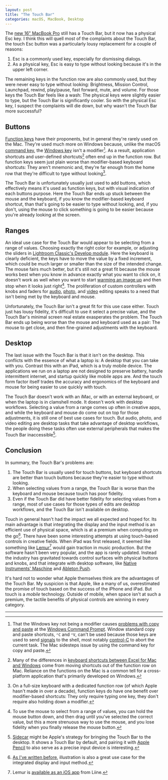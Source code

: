 ```yaml
---
layout: post
title: "The Touch Bar"
categories: macOS, MacBook, Desktop
---
```


The [new 16" MacBook Pro](https://www.apple.com/newsroom/2019/11/apple-introduces-16-inch-macbook-pro-the-worlds-best-pro-notebook/) still has a Touch Bar, but it now has a physical Esc key. I think this will quell most of the complaints about the Touch Bar, the touch Esc button was a particularly lousy replacement for a couple of reasons:

1. Esc is a commonly used key, especially for dismissing dialogs.
2. As a physical key, Esc is easy to type without looking because it's in the upper left corner.

The remaining keys in the function row are also commonly used, but they were never easy to type without looking: Brightness, Mission Control, Launchpad, rewind, play/pause, fast forward, mute, and volume. For those keys the Touch Bar feels like a wash: The physical keys were slightly easier to type, but the Touch Bar is significantly cooler. So with the physical Esc key, I suspect the complaints will die down, but why wasn't the Touch Bar more successful?

## Buttons

[Function keys](https://en.wikipedia.org/wiki/Function_key)  have their proponents, but in general they're rarely used on the Mac. They're used much more on Windows because, unlike the macOS [command key](https://en.wikipedia.org/wiki/Command_key), the [Windows key](https://en.wikipedia.org/wiki/Windows_key) isn't a modifier[^commandpromptcopyandpaste]. As a result, application shortcuts and user-defined shortcuts[^functionkeysinexcel] often end up in the function row. But function keys seem just plain worse than modifier-based keyboard shortcuts: They aren't mnemonic and, they're far enough from the home row that they're difficult to type without looking[^dedicatedfunctionkeys].

The Touch Bar is unfortunately usually just used to add buttons, which effectively means it's used as function keys, but with visual indication of each buttons purpose. Here the Touch Bar ends up stuck between the mouse and the keyboard, if you know the modifier-based keyboard shortcut, than that's going to be easier to type without looking, and, if you don't, using the mouse to click something is going to be easier because you're already looking at the screen.

## Ranges

An ideal use case for the Touch Bar would appear to be selecting from a range of values. Choosing exactly the right color for example, or adjusting the sliders in [Lightroom Classic's Develop module](https://helpx.adobe.com/lightroom-classic/help/applying-adjustments-develop-module-basic.html). Here the keyboard is clearly deficient, the keys have to move the value by a fixed increment, which could be much larger or smaller than the size of the intended change. The mouse fairs much better, but it's still not a great fit because the mouse works best when you know in advance exactly what you want to click on, it doesn't work as well when you want to start [warming an image up](https://en.wikipedia.org/wiki/Color_temperature) and then stop when it looks just right[^holdingthemousebuttondown]. The proliferation of custom controllers with knobs and faders for [audio](http://faderfox.de/), [photo](https://loupedeck.com/en), and [video](https://monogramcc.com/) editing speaks to a need that isn't being met by the keyboard and mouse.

Unfortunately, the Touch Bar isn't a great fit for this use case either. Touch just has lousy fidelity, it's difficult to use it select a precise value, and the Touch Bar's minimal screen real estate exasperates the problem. The Touch Bar ends up being worse than the mouse and keyboard used as a pair: The mouse to get close, and then fine-grained adjustments with the keyboard.

## Desktop

The last issue with the Touch Bar is that it isn't on the desktop. This conflicts with the essence of what a laptop is: A desktop that you can take with you. Contrast this with an iPad, which is a truly mobile device. The applications we run on a laptop are not designed to preserve battery, handle intermittent internet, and startup quickly like mobile apps are. And the touch form factor itself trades the accuracy and ergonomics of the keyboard and mouse for being easier to use quickly with touch.

The Touch Bar doesn't work with an iMac, or with an external keyboard, or when the laptop is in clamshell mode. It doesn't work with desktop workflows. Selecting a value from a range comes up often in creative apps, and while the keyboard and mouse do come out on top for those adjustments, it is still one of best use cases for touch. But audio, photo, and video editing are desktop tasks that take advantage of desktop workflows, the people doing these tasks often use external peripherals that makes the Touch Bar inaccessible[^sidecaristouchbarfordesktop].

## Conclusion

In summary, the Touch Bar's problems are:

1. The Touch Bar is usually used for touch buttons, but keyboard shortcuts are better than touch buttons because they're easier to type without looking.
2. When selecting values from a range, the Touch Bar is worse than the keyboard and mouse because touch has poor fidelity.
3. Even if the Touch Bar did have better fidelity for selecting values from a range, most of use cases for those types of edits are desktop workflows, and the Touch Bar isn't available on desktop.

Touch in general hasn't had the impact we all expected and hoped for. Its main advantage is that integrating the display and the input method is an efficient use of physical space, which is at a premium when computing on the go[^drawingisgreatonipad]. There have been some interesting attempts at using touch-based controls in creative fields. When iPad was first released, it seemed like something like [Lemur](https://en.wikipedia.org/wiki/Lemur_Input_Device)[^lemuriosapp] would gain traction in music production. But the software hasn't been very popular, and the app is rarely updated. Instead the industry has gravitated towards control surfaces with physical buttons and knobs, and that integrate with desktop software, like [Native Instruments' Maschine](https://www.native-instruments.com/en/products/maschine/production-systems/maschine/) and [Ableton Push](https://www.ableton.com/en/push/).

It's hard not to wonder what Apple themselves think are the advantages of the Touch Bar. My suspicion is that Apple, like a many of us, overestimated the promise of touch based on the success of the iPhone and iPad. But touch is a *mobile* technology. Outside of mobile, when space isn't at such a premium, the tactile benefits of physical controls are winning in every category.

* * *

[^commandpromptcopyandpaste]: That the Windows key not being a modifier causes [problems with copy and paste](https://duckduckgo.com/?q=copy+and+paste+windows+command+prompt) at the [Windows Command Prompt](https://en.wikipedia.org/wiki/Cmd.exe). Window standard copy and paste shortcuts, `⌃C` and `⌃V`, can't be used because those keys are used to send [signals](https://en.wikipedia.org/wiki/Signal_(IPC)) to the shell, most notably [control-C](https://en.wikipedia.org/wiki/Control-C) to abort the current task. The Mac sidesteps issue by using the command key for copy and paste.

[^functionkeysinexcel]: Many of the differences in [keyboard shortcuts between Excel for Mac and Windows](https://exceljet.net/keyboard-shortcuts) come from moving shortcuts out of the function row on Mac. Reliance on the functions on the Mac is a common tell for a cross-platform application that's primarily developed on Windows.

[^dedicatedfunctionkeys]: On a full-size keyboard with a dedicated function row (of which Apple hasn't made in over a decade), function keys do have one benefit over modifier-based shortcuts: They only require typing one key, they don't require also holding down a modifier.

[^holdingthemousebuttondown]: To use the mouse to select from a range of values, you can hold the mouse button down, and then drag until you've selected the correct value, but this a more strenuous way to use the mouse, and you lose fidelity when you finally release the mouse button.

[^sidecaristouchbarfordesktop]: [Sidecar](https://support.apple.com/en-us/HT210380) might be Apple's strategy for bringing the Touch Bar to the desktop. It shows a Touch Bar by default, and pairing it with [Apple Pencil](https://www.apple.com/apple-pencil/) to also serve as a precise input device is interesting.

[^drawingisgreatonipad]: [As I've written before](https://blog.robenkleene.com/#fnref:ipadisalsogreatforillustration), illustration is also a great use case for the integrated display and input method.

[^lemuriosapp]: Lemur is [available as an iOS app](https://liine.net/en/products/lemur/) from Liine.